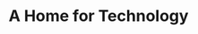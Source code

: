 ---
title: "A Home for Technology"

description: "A website by Morgan Murrah"
# 1. To ensure Netlify triggers a build on our exampleSite instance, we need to change a file in the exampleSite directory.
theme_version: '2.8.2'
# cascade:
#   featured_image: '/images/gohugo-default-sample-hero-image.jpg'
# featured_image: '/flagofbellingham.svg'
background: 'whitesmoke'
text_color: 'black'
featured_image: '/bellingham.jpg'
---